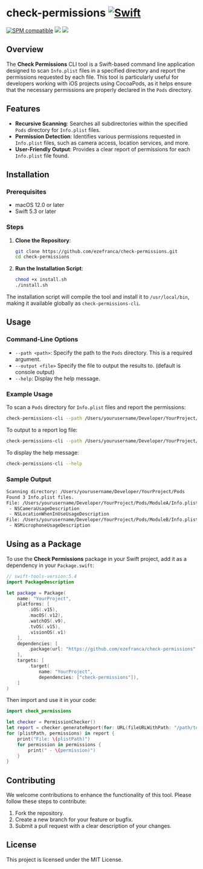 # check-permissions [![Swift](https://github.com/ezefranca/check-permissions/actions/workflows/swift.yml/badge.svg)](https://github.com/ezefranca/check-permissions/actions/workflows/swift.yml)

[![SPM compatible](https://img.shields.io/badge/SPM-compatible-4BC51D.svg?style=flat)](https://github.com/apple/swift-package-manager)
[![](https://img.shields.io/endpoint?url=https%3A%2F%2Fswiftpackageindex.com%2Fapi%2Fpackages%2Fezefranca%2Fcheck-permissions%2Fbadge%3Ftype%3Dswift-versions)](https://swiftpackageindex.com/ezefranca/check-permissions)
[![](https://img.shields.io/endpoint?url=https%3A%2F%2Fswiftpackageindex.com%2Fapi%2Fpackages%2Fezefranca%2Fcheck-permissions%2Fbadge%3Ftype%3Dplatforms)](https://swiftpackageindex.com/ezefranca/check-permissions)

## Overview

The **Check Permissions** CLI tool is a Swift-based command line application designed to scan `Info.plist` files in a specified directory and report the permissions requested by each file. This tool is particularly useful for developers working with iOS projects using CocoaPods, as it helps ensure that the necessary permissions are properly declared in the `Pods` directory.

## Features

- **Recursive Scanning**: Searches all subdirectories within the specified `Pods` directory for `Info.plist` files.
- **Permission Detection**: Identifies various permissions requested in `Info.plist` files, such as camera access, location services, and more.
- **User-Friendly Output**: Provides a clear report of permissions for each `Info.plist` file found.

## Installation

### Prerequisites

- macOS 12.0 or later
- Swift 5.3 or later

### Steps

1. **Clone the Repository**:
    ```sh
    git clone https://github.com/ezefranca/check-permissions.git
    cd check-permissions
    ```

2. **Run the Installation Script**:
    ```sh
    chmod +x install.sh
    ./install.sh
    ```

The installation script will compile the tool and install it to `/usr/local/bin`, making it available globally as `check-permissions-cli`.

## Usage

### Command-Line Options

- `--path <path>`: Specify the path to the `Pods` directory. This is a required argument.
- `--output <file>`  Specify the file to output the results to. (default is console output)
- `--help`: Display the help message.

### Example Usage

To scan a `Pods` directory for `Info.plist` files and report the permissions:

```sh
check-permissions-cli --path /Users/yourusername/Developer/YourProject/Pods
```

To output to a report log file:

```sh
check-permissions-cli --path /Users/yourusername/Developer/YourProject/Pods --output report
```

To display the help message:

```sh
check-permissions-cli --help
```

### Sample Output

```sh
Scanning directory: /Users/yourusername/Developer/YourProject/Pods
Found 3 Info.plist files.
File: /Users/yourusername/Developer/YourProject/Pods/ModuleA/Info.plist
 - NSCameraUsageDescription
 - NSLocationWhenInUseUsageDescription
File: /Users/yourusername/Developer/YourProject/Pods/ModuleB/Info.plist
 - NSMicrophoneUsageDescription
```

## Using as a Package

To use the **Check Permissions** package in your Swift project, add it as a dependency in your `Package.swift`:

```swift
// swift-tools-version:5.4
import PackageDescription

let package = Package(
    name: "YourProject",
    platforms: [
        .iOS(.v15),
        .macOS(.v12),
        .watchOS(.v9),
        .tvOS(.v15),
        .visionOS(.v1)
    ],
    dependencies: [
        .package(url: "https://github.com/ezefranca/check-permissions", from: "0.0.2"),
    ],
    targets: [
        .target(
            name: "YourProject",
            dependencies: ["check-permissions"]),
    ]
)
```

Then import and use it in your code:

```swift
import check_permissions

let checker = PermissionChecker()
let report = checker.generateReport(for: URL(fileURLWithPath: "/path/to/Pods"))
for (plistPath, permissions) in report {
    print("File: \(plistPath)")
    for permission in permissions {
        print(" - \(permission)")
    }
}
```

## Contributing

We welcome contributions to enhance the functionality of this tool. Please follow these steps to contribute:

1. Fork the repository.
2. Create a new branch for your feature or bugfix.
3. Submit a pull request with a clear description of your changes.

## License

This project is licensed under the MIT License.
